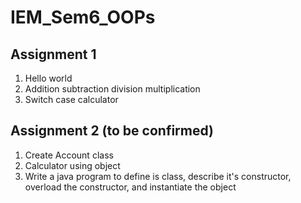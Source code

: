 # IEM_Sem6_OOPs

## Assignment 1
1. Hello world
2. ‎Addition subtraction division multiplication
3. ‎Switch case calculator

## Assignment 2	(to be confirmed)
1. Create Account class
2. Calculator using object
3. ‎Write a java program to define is class, describe it's constructor, overload the constructor, and instantiate the object